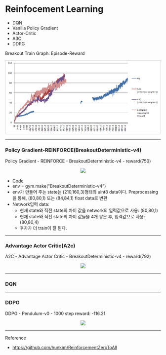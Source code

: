 # Reinfocement Learning
* DQN
* Vanilla Policy Gradient
* Actor-Critic
* A3C
* DDPG

Breakout Train Graph: Episode-Reward
<p align="center"><img src="gif/breakout-train-graph.png" />  </p>

--------------------------------------
### Policy Gradient-REINFORCE(BreakoutDeterministic-v4)

Policy Gradient - REINFORCE - BreakoutDeterministic-v4  - reward(750)
<p align="center"><img src="gif/PG.gif" />  </p>

- [Code](https://github.com/hccho2/RL-GYM/blob/master/08_5_softmax_pg_breakout.py)
- env = gym.make("BreakoutDeterministic-v4")
- env가 만들어 주는 state는 (210,160,3)형태의 uint8 data이다. Preprocessing을 통해, (80,80,1) 또는 (84,84,1) float data로 변환 
- Network입력 data:
	* 현재 state와 직전 state의 차이 값을 network의 입력값으로 사용: (80,80,1)
	* 현재 state와 직전 state의 차이 값들을 4개 쌓은 후, 입력값으로 사용: (80,80,4)
	* 후자가 더 train이 잘 된다.
--------------------------------------
### Advantage Actor Critic(A2c)
A2C - Advantage Actor Critic - BreakoutDeterministic-v4 - reward(792)
<p align="center"><img src="gif/A2C.gif" />  </p>


--------------------------------------
### DQN

--------------------------------------
### DDPG
DDPG - Pendulum-v0 - 1000 step reward: -116.21
<p align="center"><img src="gif/DDPG.gif" />  </p>


---------------------------------
Reference
- https://github.com/hunkim/ReinforcementZeroToAll
